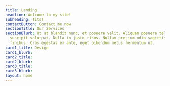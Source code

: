 ```yaml
---
title: Landing
headline: Welcome to my site!
subheading: Tits!
contactButton: Contact me now
sectionTitle: Our Services
sectionBlurb: Ut at blandit nunc, et posuere velit. Aliquam posuere tellus eget massa
  suscipit volutpat. Nulla in justo risus. Nullam pretium odio sagittis consequat
  finibus. Cras egestas ex ante, eget bibendum metus fermentum ut.
card1_title: Design
card1_blurb: 
card2_title: 
card2_blurb: 
card3_title: 
card3_blurb: 
layout: home
---
```


